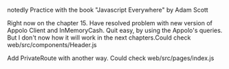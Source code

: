 notedly
Practice with the book "Javascript Everywhere" by Adam Scott

Right now on the chapter 15. Have resolved problem with new version of Appolo Client and InMemoryCash. Quit easy, by using the Appolo's queries. But I don't now how it will work in the next chapters.Could check web/src/components/Header.js

Add PrivateRoute with another way. Could check web/src/pages/index.js